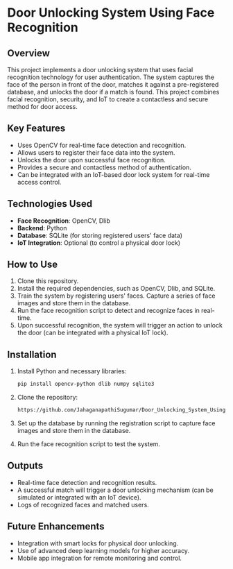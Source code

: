 # Door Unlocking System Using Face Recognition

## Overview
This project implements a door unlocking system that uses facial recognition technology for user authentication. The system captures the face of the person in front of the door, matches it against a pre-registered database, and unlocks the door if a match is found. This project combines facial recognition, security, and IoT to create a contactless and secure method for door access.

## Key Features
- Uses OpenCV for real-time face detection and recognition.
- Allows users to register their face data into the system.
- Unlocks the door upon successful face recognition.
- Provides a secure and contactless method of authentication.
- Can be integrated with an IoT-based door lock system for real-time access control.

## Technologies Used
- **Face Recognition**: OpenCV, Dlib
- **Backend**: Python
- **Database**: SQLite (for storing registered users' face data)
- **IoT Integration**: Optional (to control a physical door lock)

## How to Use
1. Clone this repository.
2. Install the required dependencies, such as OpenCV, Dlib, and SQLite.
3. Train the system by registering users' faces. Capture a series of face images and store them in the database.
4. Run the face recognition script to detect and recognize faces in real-time.
5. Upon successful recognition, the system will trigger an action to unlock the door (can be integrated with a physical IoT lock).

## Installation

1. Install Python and necessary libraries:
   ```bash
   pip install opencv-python dlib numpy sqlite3
   ```

2. Clone the repository:
   ```bash
   https://github.com/JahaganapathiSugumar/Door_Unlocking_System_Using_Face_Recognition.git
   ```

3. Set up the database by running the registration script to capture face images and store them in the database.

4. Run the face recognition script to test the system.

## Outputs
- Real-time face detection and recognition results.
- A successful match will trigger a door unlocking mechanism (can be simulated or integrated with an IoT device).
- Logs of recognized faces and matched users.

## Future Enhancements
- Integration with smart locks for physical door unlocking.
- Use of advanced deep learning models for higher accuracy.
- Mobile app integration for remote monitoring and control.
